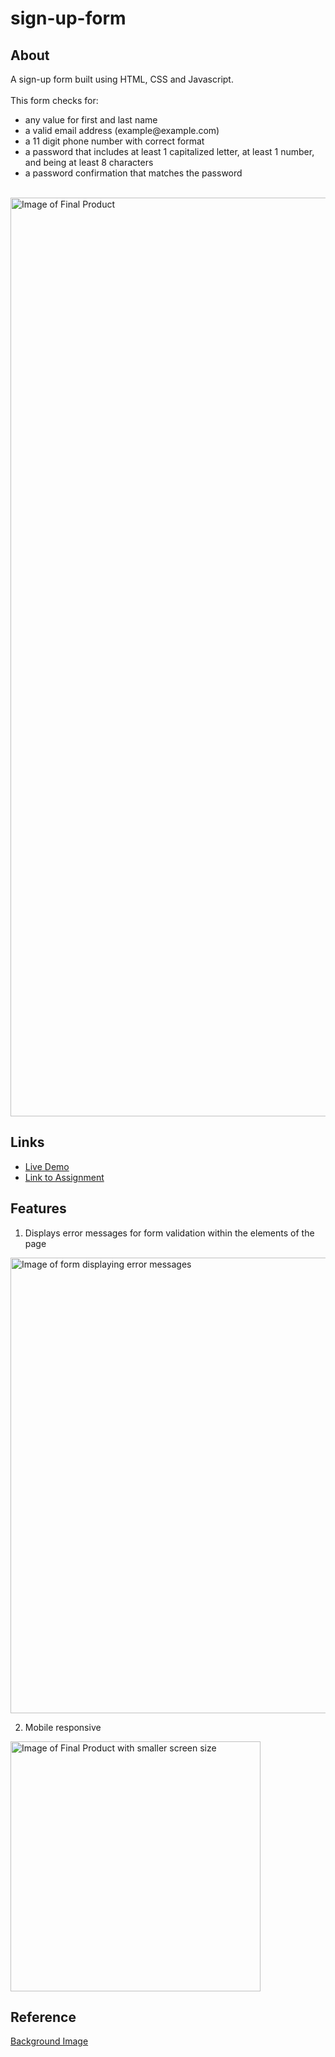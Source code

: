 # sign-up-form
<h2>About</h2>
 A sign-up form built using HTML, CSS and Javascript.
 <br>
 <br>
  This form checks for:<br>
<ul>
  <li> any value for first and last name </li>
  <li> a valid email address (example@example.com) </li>
  <li> a 11 digit phone number with correct format </li>
  <li> a password that includes at least 1 capitalized letter, at least 1 number, and being at least 8 characters </li>
  <li> a password confirmation that matches the password </li>
</ul>
 <br>
  <img width="1470" alt="Image of Final Product" src="https://user-images.githubusercontent.com/109072086/190514040-6f1c160c-ec0e-47a1-a10d-77045c9b496f.png">
  
  <h2>Links</h2>
<ul>
  <li><a href="https://mikesono.github.io/sign-up-form/">Live Demo</a></li>
  <li><a href="https://www.theodinproject.com/lessons/node-path-intermediate-html-and-css-sign-up-form/">Link to Assignment</a></li>
</ul>
 
 <h2>Features</h2>
 
 1. Displays error messages for form validation within the elements of the page
  
  <img width="729" alt="Image of form displaying error messages" src="https://user-images.githubusercontent.com/109072086/190514868-4b5d193a-8582-4e99-ad09-213aaa117119.png">
  
 2. Mobile responsive
 
<img width="400" alt="Image of Final Product with smaller screen size" src="https://user-images.githubusercontent.com/109072086/190516015-7179d332-ea5a-4fe8-9e4c-f3ae41d18cc2.png">

<h2>Reference</h2>
    <a href="https://unsplash.com/photos/lSXpV8bDeMA">Background Image</a>

